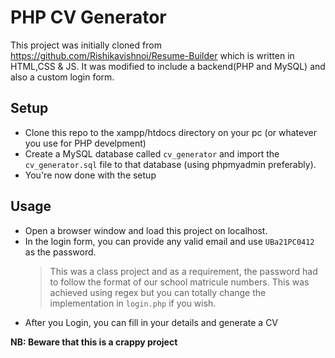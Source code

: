 # PHP CV Generator
This project was initially cloned from https://github.com/Rishikavishnoi/Resume-Builder which is written in HTML,CSS & JS.
It was modified to include a backend(PHP and MySQL) and also a custom login form.

## Setup
- Clone this repo to the xampp/htdocs directory on your pc (or whatever you use for PHP develpment)
- Create a MySQL database called `cv_generator` and import the `cv_generator.sql` file to that database (using phpmyadmin preferably).
- You're now done with the setup

## Usage
- Open a browser window and load this project on localhost.
- In the login form, you can provide any valid email and use `UBa21PC0412` as the password.
  > This was a class project and as a requirement, the password had to follow the format of our school matricule numbers. This was achieved using regex but you can totally change the implementation in `login.php` if you wish.
- After you Login, you can fill in your details and generate a CV

**NB: Beware that this is a crappy project**

